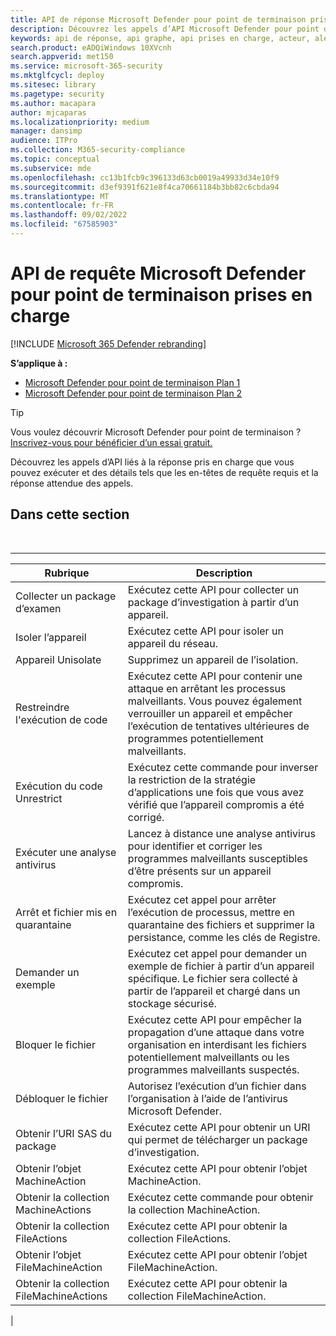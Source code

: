```yaml
---
title: API de réponse Microsoft Defender pour point de terminaison prises en charge
description: Découvrez les appels d’API Microsoft Defender pour point de terminaison spécifiques liés à la réponse.
keywords: api de réponse, api graphe, api prises en charge, acteur, alertes, appareil, utilisateur, domaine, ip, fichier
search.product: eADQiWindows 10XVcnh
search.appverid: met150
ms.service: microsoft-365-security
ms.mktglfcycl: deploy
ms.sitesec: library
ms.pagetype: security
ms.author: macapara
author: mjcaparas
ms.localizationpriority: medium
manager: dansimp
audience: ITPro
ms.collection: M365-security-compliance
ms.topic: conceptual
ms.subservice: mde
ms.openlocfilehash: cc13b1fcb9c396133d63cb0019a49933d34e10f9
ms.sourcegitcommit: d3ef9391f621e8f4ca70661184b3bb82c6cbda94
ms.translationtype: MT
ms.contentlocale: fr-FR
ms.lasthandoff: 09/02/2022
ms.locfileid: "67585903"
---
```

# <a name="supported-microsoft-defender-for-endpoint-query-apis"></a>API de requête Microsoft Defender pour point de terminaison prises en charge

[!INCLUDE [Microsoft 365 Defender rebranding](../../includes/microsoft-defender.md)]


**S’applique à :**
- [Microsoft Defender pour point de terminaison Plan 1](https://go.microsoft.com/fwlink/?linkid=2154037)
- [Microsoft Defender pour point de terminaison Plan 2](https://go.microsoft.com/fwlink/?linkid=2154037)

> [!TIP]
> Vous voulez découvrir Microsoft Defender pour point de terminaison ? [Inscrivez-vous pour bénéficier d’un essai gratuit.](https://signup.microsoft.com/create-account/signup?products=7f379fee-c4f9-4278-b0a1-e4c8c2fcdf7e&ru=https://aka.ms/MDEp2OpenTrial?ocid=docs-wdatp-supported-response-apis-abovefoldlink)

Découvrez les appels d’API liés à la réponse pris en charge que vous pouvez exécuter et des détails tels que les en-têtes de requête requis et la réponse attendue des appels.

## <a name="in-this-section"></a>Dans cette section

<br>

****

|Rubrique|Description|
|---|---|
|Collecter un package d’examen|Exécutez cette API pour collecter un package d’investigation à partir d’un appareil.|
|Isoler l’appareil|Exécutez cette API pour isoler un appareil du réseau.|
|Appareil Unisolate|Supprimez un appareil de l’isolation.|
|Restreindre l'exécution de code|Exécutez cette API pour contenir une attaque en arrêtant les processus malveillants. Vous pouvez également verrouiller un appareil et empêcher l’exécution de tentatives ultérieures de programmes potentiellement malveillants.|
|Exécution du code Unrestrict|Exécutez cette commande pour inverser la restriction de la stratégie d’applications une fois que vous avez vérifié que l’appareil compromis a été corrigé.|
|Exécuter une analyse antivirus|Lancez à distance une analyse antivirus pour identifier et corriger les programmes malveillants susceptibles d’être présents sur un appareil compromis.|
|Arrêt et fichier mis en quarantaine|Exécutez cet appel pour arrêter l’exécution de processus, mettre en quarantaine des fichiers et supprimer la persistance, comme les clés de Registre.|
|Demander un exemple|Exécutez cet appel pour demander un exemple de fichier à partir d’un appareil spécifique. Le fichier sera collecté à partir de l’appareil et chargé dans un stockage sécurisé.|
|Bloquer le fichier|Exécutez cette API pour empêcher la propagation d’une attaque dans votre organisation en interdisant les fichiers potentiellement malveillants ou les programmes malveillants suspectés.|
|Débloquer le fichier|Autorisez l’exécution d’un fichier dans l’organisation à l’aide de l’antivirus Microsoft Defender.|
|Obtenir l’URI SAS du package|Exécutez cette API pour obtenir un URI qui permet de télécharger un package d’investigation.|
|Obtenir l’objet MachineAction|Exécutez cette API pour obtenir l’objet MachineAction.|
|Obtenir la collection MachineActions|Exécutez cette commande pour obtenir la collection MachineAction.|
|Obtenir la collection FileActions|Exécutez cette API pour obtenir la collection FileActions.|
|Obtenir l’objet FileMachineAction|Exécutez cette API pour obtenir l’objet FileMachineAction.|
|Obtenir la collection FileMachineActions|Exécutez cette API pour obtenir la collection FileMachineAction.|
|
